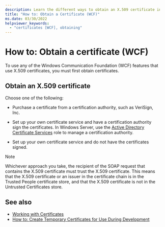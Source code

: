 ```yaml
---
description: Learn the different ways to obtain an X.509 certificate in Windows Communication Foundation (WCF).
title: "How to: Obtain a Certificate (WCF)"
ms.date: 03/30/2022
helpviewer_keywords: 
  - "certificates [WCF], obtaining"
---
```

# How to: Obtain a certificate (WCF)

To use any of the Windows Communication Foundation (WCF) features that use X.509 certificates, you must first obtain certificates.  
  
## Obtain an X.509 certificate  
  
Choose one of the following:  
  
- Purchase a certificate from a certification authority, such as VeriSign, Inc.  
  
- Set up your own certificate service and have a certification authority sign the certificates. In Windows Server, use the [Active Directory Certificate Services](/previous-versions/windows/it-pro/windows-server-2012-R2-and-2012/hh831740(v=ws.11)) role to manage a certification authority.  
  
- Set up your own certificate service and do not have the certificates signed.  
  
> [!NOTE]
> Whichever approach you take, the recipient of the SOAP request that contains the X.509 certificate must trust the X.509 certificate. This means that the X.509 certificate or an issuer in the certificate chain is in the Trusted People certificate store, and that the X.509 certificate is not in the Untrusted Certificates store.  
  
## See also

- [Working with Certificates](working-with-certificates.md)
- [How to: Create Temporary Certificates for Use During Development](how-to-create-temporary-certificates-for-use-during-development.md)
